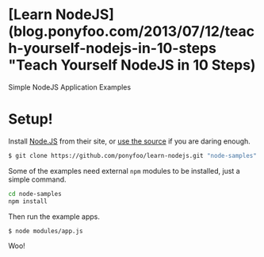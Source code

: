[Learn NodeJS](blog.ponyfoo.com/2013/07/12/teach-yourself-nodejs-in-10-steps "Teach Yourself NodeJS in 10 Steps)
============

Simple NodeJS Application Examples


# Setup!

Install [Node.JS](http://nodejs.org/) from their site, or [use the source](http://howtonode.org/how-to-install-nodejs) if you are daring enough.

```bash
$ git clone https://github.com/ponyfoo/learn-nodejs.git "node-samples"
```

Some of the examples need external `npm` modules to be installed, just a simple command.

```bash
cd node-samples
npm install
```

Then run the example apps.

```bash
$ node modules/app.js
```

Woo!
